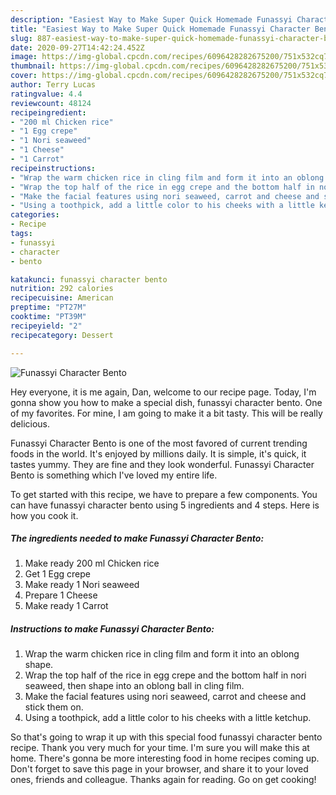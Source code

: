 ```yaml
---
description: "Easiest Way to Make Super Quick Homemade Funassyi Character Bento"
title: "Easiest Way to Make Super Quick Homemade Funassyi Character Bento"
slug: 887-easiest-way-to-make-super-quick-homemade-funassyi-character-bento
date: 2020-09-27T14:42:24.452Z
image: https://img-global.cpcdn.com/recipes/6096428282675200/751x532cq70/funassyi-character-bento-recipe-main-photo.jpg
thumbnail: https://img-global.cpcdn.com/recipes/6096428282675200/751x532cq70/funassyi-character-bento-recipe-main-photo.jpg
cover: https://img-global.cpcdn.com/recipes/6096428282675200/751x532cq70/funassyi-character-bento-recipe-main-photo.jpg
author: Terry Lucas
ratingvalue: 4.4
reviewcount: 48124
recipeingredient:
- "200 ml Chicken rice"
- "1 Egg crepe"
- "1 Nori seaweed"
- "1 Cheese"
- "1 Carrot"
recipeinstructions:
- "Wrap the warm chicken rice in cling film and form it into an oblong shape."
- "Wrap the top half of the rice in egg crepe and the bottom half in nori seaweed, then shape into an oblong ball in cling film."
- "Make the facial features using nori seaweed, carrot and cheese and stick them on."
- "Using a toothpick, add a little color to his cheeks with a little ketchup."
categories:
- Recipe
tags:
- funassyi
- character
- bento

katakunci: funassyi character bento 
nutrition: 292 calories
recipecuisine: American
preptime: "PT27M"
cooktime: "PT39M"
recipeyield: "2"
recipecategory: Dessert

---
```



![Funassyi Character Bento](https://img-global.cpcdn.com/recipes/6096428282675200/751x532cq70/funassyi-character-bento-recipe-main-photo.jpg)

Hey everyone, it is me again, Dan, welcome to our recipe page. Today, I'm gonna show you how to make a special dish, funassyi character bento. One of my favorites. For mine, I am going to make it a bit tasty. This will be really delicious.

Funassyi Character Bento is one of the most favored of current trending foods in the world. It's enjoyed by millions daily. It is simple, it's quick, it tastes yummy. They are fine and they look wonderful. Funassyi Character Bento is something which I've loved my entire life.




To get started with this recipe, we have to prepare a few components. You can have funassyi character bento using 5 ingredients and 4 steps. Here is how you cook it.

<!--inarticleads1-->

##### The ingredients needed to make Funassyi Character Bento:

1. Make ready 200 ml Chicken rice
1. Get 1 Egg crepe
1. Make ready 1 Nori seaweed
1. Prepare 1 Cheese
1. Make ready 1 Carrot




<!--inarticleads2-->

##### Instructions to make Funassyi Character Bento:

1. Wrap the warm chicken rice in cling film and form it into an oblong shape.
1. Wrap the top half of the rice in egg crepe and the bottom half in nori seaweed, then shape into an oblong ball in cling film.
1. Make the facial features using nori seaweed, carrot and cheese and stick them on.
1. Using a toothpick, add a little color to his cheeks with a little ketchup.




So that's going to wrap it up with this special food funassyi character bento recipe. Thank you very much for your time. I'm sure you will make this at home. There's gonna be more interesting food in home recipes coming up. Don't forget to save this page in your browser, and share it to your loved ones, friends and colleague. Thanks again for reading. Go on get cooking!
